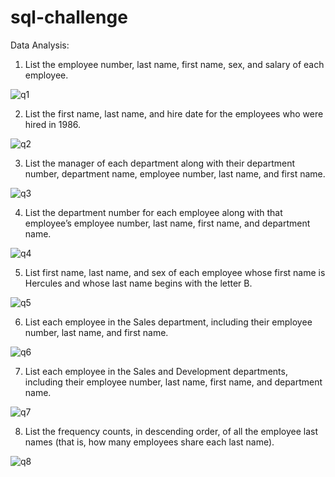 # sql-challenge
Data Analysis:

1. List the employee number, last name, first name, sex, and salary of each employee.

![q1](https://user-images.githubusercontent.com/62813833/209008865-0a96650c-c85e-49d2-aa35-8223d07ca6c3.png)


2. List the first name, last name, and hire date for the employees who were hired in 1986.

![q2](https://user-images.githubusercontent.com/62813833/209009959-6411787d-7550-45bc-beac-663e3c3f546c.PNG)

3. List the manager of each department along with their department number, department name, employee number, last name, and first name.

![q3](https://user-images.githubusercontent.com/62813833/209009974-580e2e46-3a3c-4194-891c-a48a1cd4e53b.PNG)

4. List the department number for each employee along with that employee’s employee number, last name, first name, and department name.

![q4](https://user-images.githubusercontent.com/62813833/209009986-543be8b2-1943-4c41-9b73-7f2cf99a0cb5.PNG)

5. List first name, last name, and sex of each employee whose first name is Hercules and whose last name begins with the letter B.

![q5](https://user-images.githubusercontent.com/62813833/209009996-10ac6a88-cc38-437a-96f4-5ec1a97d47af.PNG)

6. List each employee in the Sales department, including their employee number, last name, and first name.

![q6](https://user-images.githubusercontent.com/62813833/209010004-3c5da496-575f-4887-920e-bb3e1f826647.png)

7. List each employee in the Sales and Development departments, including their employee number, last name, first name, and department name.

![q7](https://user-images.githubusercontent.com/62813833/209010012-410d3d98-0e9e-4831-a82c-e4da4688f624.png)

8. List the frequency counts, in descending order, of all the employee last names (that is, how many employees share each last name).

![q8](https://user-images.githubusercontent.com/62813833/209010022-d93903d7-477d-4c86-8d36-d7bf24a091be.png)
